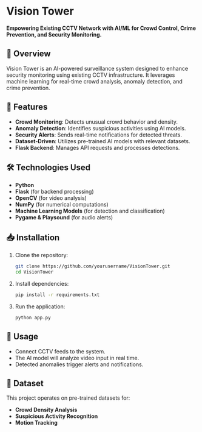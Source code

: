 # Vision Tower

**Empowering Existing CCTV Network with AI/ML for Crowd Control, Crime Prevention, and Security Monitoring.**

## 🚀 Overview
Vision Tower is an AI-powered surveillance system designed to enhance security monitoring using existing CCTV infrastructure. It leverages machine learning for real-time crowd analysis, anomaly detection, and crime prevention.

## 🔹 Features
- **Crowd Monitoring**: Detects unusual crowd behavior and density.
- **Anomaly Detection**: Identifies suspicious activities using AI models.
- **Security Alerts**: Sends real-time notifications for detected threats.
- **Dataset-Driven**: Utilizes pre-trained AI models with relevant datasets.
- **Flask Backend**: Manages API requests and processes detections.

## 🛠️ Technologies Used
- **Python**
- **Flask** (for backend processing)
- **OpenCV** (for video analysis)
- **NumPy** (for numerical computations)
- **Machine Learning Models** (for detection and classification)
- **Pygame & Playsound** (for audio alerts)

## 📥 Installation
1. Clone the repository:
   ```bash
   git clone https://github.com/yourusername/VisionTower.git
   cd VisionTower
   ```
2. Install dependencies:
   ```bash
   pip install -r requirements.txt
   ```
3. Run the application:
   ```bash
   python app.py
   ```

## 📌 Usage
- Connect CCTV feeds to the system.
- The AI model will analyze video input in real time.
- Detected anomalies trigger alerts and notifications.

## 📂 Dataset
This project operates on pre-trained datasets for:
- **Crowd Density Analysis**
- **Suspicious Activity Recognition**
- **Motion Tracking**

